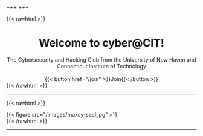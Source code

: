 +++
+++

{{< rawhtml >}}
<div style="text-align:center;">
    <h1>Welcome to cyber@CIT!</h1>
    The Cybersecurity and Hacking Club from the University of New Haven and Connecticut Institute of Technology
    <br><br>
    {{< button href="/join" >}}Join{{< /button >}}
</div>
{{< /rawhtml >}}


***

{{< rawhtml >}}
<!-- This div can be used as a template for centering images.
    The centering is only needed when the width < 100%
    Full size images can just use the figure shortcode. -->
<div style="width:100%;display:block;margin-left:auto;margin-right:auto;">
    {{< figure src="/images/maxcy-seal.jpg" >}}
</div>
{{< /rawhtml >}}

***
